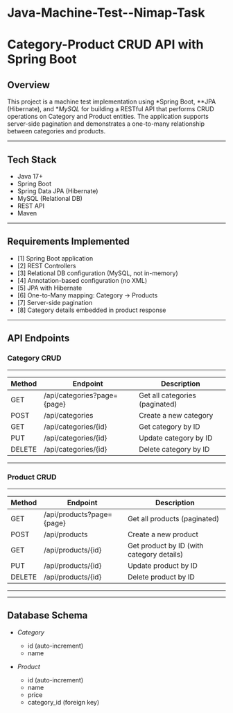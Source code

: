 # Java-Machine-Test--Nimap-Task
# Category-Product CRUD API with Spring Boot

## Overview

This project is a machine test implementation using *Spring Boot, **JPA (Hibernate), and **MySQL* for building a RESTful API that performs CRUD operations on Category and Product entities. The application supports server-side pagination and demonstrates a one-to-many relationship between categories and products.

---

## Tech Stack

- Java 17+
- Spring Boot
- Spring Data JPA (Hibernate)
- MySQL (Relational DB)
- REST API
- Maven

---

## Requirements Implemented

- [1] Spring Boot application
- [2] REST Controllers
- [3] Relational DB configuration (MySQL, not in-memory)
- [4] Annotation-based configuration (no XML)
- [5] JPA with Hibernate
- [6] One-to-Many mapping: Category → Products
- [7] Server-side pagination
- [8] Category details embedded in product response

---

## API Endpoints

### Category CRUD
-------------------------------------------------------------------------
| Method | Endpoint                    | Description                    |
|--------|-----------------------------|--------------------------------|
| GET    | /api/categories?page={page} | Get all categories (paginated) |
| POST   | /api/categories             | Create a new category          |
| GET    | /api/categories/{id}        | Get category by ID             |
| PUT    | /api/categories/{id}        | Update category by ID          |
| DELETE | /api/categories/{id}        | Delete category by ID          |
-------------------------------------------------------------------------


### Product CRUD
----------------------------------------------------------------------------------
| Method | Endpoint                  | Description                               |
|--------|---------------------------|-------------------------------------------|
| GET    | /api/products?page={page} | Get all products (paginated)              |
| POST   | /api/products             | Create a new product                      |
| GET    | /api/products/{id}        | Get product by ID (with category details) |
| PUT    | /api/products/{id}        | Update product by ID                      |
| DELETE | /api/products/{id}        | Delete product by ID                      |
----------------------------------------------------------------------------------

---

## Database Schema

- *Category*
  - id (auto-increment)
  - name

- *Product*
  - id (auto-increment)
  - name
  - price
  - category_id (foreign key)



